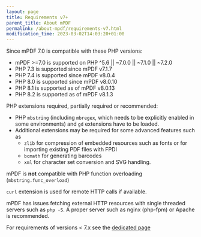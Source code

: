 ```yaml
---
layout: page
title: Requirements v7+
parent_title: About mPDF
permalink: /about-mpdf/requirements-v7.html
modification_time: 2023-03-02T14:03:20+01:00
---
```


Since mPDF 7.0 is compatible with these PHP versions:

  * mPDF >=7.0 is supported on PHP ^5.6 || ~7.0.0 || ~7.1.0 || ~7.2.0
  * PHP 7.3 is supported since mPDF v7.1.7
  * PHP 7.4 is supported since mPDF v8.0.4
  * PHP 8.0 is supported since mPDF v8.0.10
  * PHP 8.1 is supported as of mPDF v8.0.13
  * PHP 8.2 is supported as of mPDF v8.1.3

PHP extensions required, partially required or recommended:

  * PHP `mbstring` (including `mbregex`, which needs to be explicitly enabled in some environments) and `gd` extensions have to be loaded.
  * Additional extensions may be required for some advanced features such as 
    * `zlib` for compression of embedded resources such as fonts or for importing existing PDF files with FPDI
    * `bcmath` for generating barcodes
    * `xml` for character set conversion and SVG handling.

mPDF is **not** compatible with PHP function overloading (`mbstring.func_overload`)

`curl` extension is used for remote HTTP calls if available.

mPDF has issues fetching external HTTP resources with single threaded servers such as `php -S`. A proper server such as nginx (php-fpm) or Apache is recommended.

For requirements of versions < 7.x see the [dedicated page](https://mpdf.github.io/about-mpdf/requirements-v5.html)
